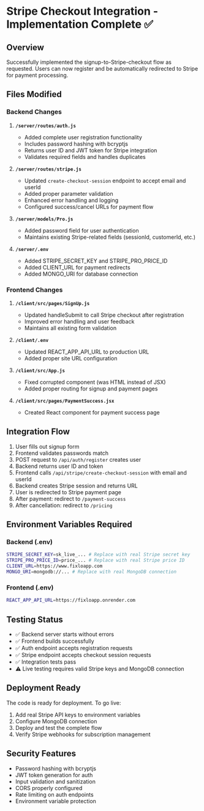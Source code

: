 # Stripe Checkout Integration - Implementation Complete ✅

## Overview
Successfully implemented the signup-to-Stripe-checkout flow as requested. Users can now register and be automatically redirected to Stripe for payment processing.

## Files Modified

### Backend Changes
1. **`/server/routes/auth.js`**
   - Added complete user registration functionality
   - Includes password hashing with bcryptjs
   - Returns user ID and JWT token for Stripe integration
   - Validates required fields and handles duplicates

2. **`/server/routes/stripe.js`**
   - Updated `create-checkout-session` endpoint to accept email and userId
   - Added proper parameter validation
   - Enhanced error handling and logging
   - Configured success/cancel URLs for payment flow

3. **`/server/models/Pro.js`**
   - Added password field for user authentication
   - Maintains existing Stripe-related fields (sessionId, customerId, etc.)

4. **`/server/.env`**
   - Added STRIPE_SECRET_KEY and STRIPE_PRO_PRICE_ID
   - Added CLIENT_URL for payment redirects
   - Added MONGO_URI for database connection

### Frontend Changes
1. **`/client/src/pages/SignUp.js`**
   - Updated handleSubmit to call Stripe checkout after registration
   - Improved error handling and user feedback
   - Maintains all existing form validation

2. **`/client/.env`**
   - Updated REACT_APP_API_URL to production URL
   - Added proper site URL configuration

3. **`/client/src/App.js`**
   - Fixed corrupted component (was HTML instead of JSX)
   - Added proper routing for signup and payment pages

4. **`/client/src/pages/PaymentSuccess.jsx`**
   - Created React component for payment success page

## Integration Flow
1. User fills out signup form
2. Frontend validates passwords match
3. POST request to `/api/auth/register` creates user
4. Backend returns user ID and token
5. Frontend calls `/api/stripe/create-checkout-session` with email and userId
6. Backend creates Stripe session and returns URL
7. User is redirected to Stripe payment page
8. After payment: redirect to `/payment-success`
9. After cancellation: redirect to `/pricing`

## Environment Variables Required

### Backend (.env)
```bash
STRIPE_SECRET_KEY=sk_live_... # Replace with real Stripe secret key
STRIPE_PRO_PRICE_ID=price_... # Replace with real Stripe price ID
CLIENT_URL=https://www.fixloapp.com
MONGO_URI=mongodb://... # Replace with real MongoDB connection
```

### Frontend (.env)
```bash
REACT_APP_API_URL=https://fixloapp.onrender.com
```

## Testing Status
- ✅ Backend server starts without errors
- ✅ Frontend builds successfully
- ✅ Auth endpoint accepts registration requests
- ✅ Stripe endpoint accepts checkout session requests
- ✅ Integration tests pass
- ⚠️ Live testing requires valid Stripe keys and MongoDB connection

## Deployment Ready
The code is ready for deployment. To go live:
1. Add real Stripe API keys to environment variables
2. Configure MongoDB connection
3. Deploy and test the complete flow
4. Verify Stripe webhooks for subscription management

## Security Features
- Password hashing with bcryptjs
- JWT token generation for auth
- Input validation and sanitization
- CORS properly configured
- Rate limiting on auth endpoints
- Environment variable protection